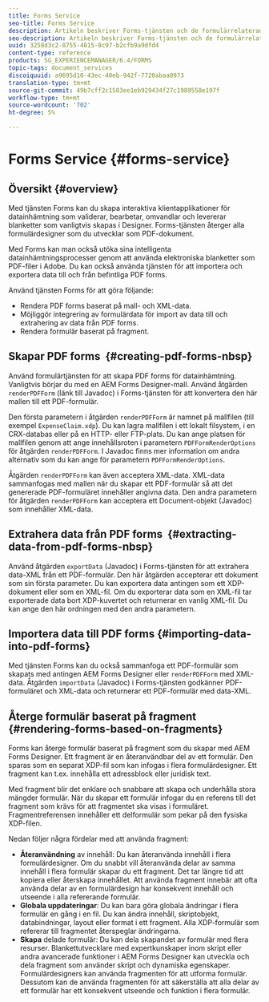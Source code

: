```yaml
---
title: Forms Service
seo-title: Forms Service
description: Artikeln beskriver Forms-tjänsten och de formulärrelaterade uppgifter du kan utföra med tjänsten Forms.
seo-description: Artikeln beskriver Forms-tjänsten och de formulärrelaterade uppgifter du kan utföra med tjänsten Forms.
uuid: 3258d3c2-8755-4815-8c97-b2cfb9a9dfd4
content-type: reference
products: SG_EXPERIENCEMANAGER/6.4/FORMS
topic-tags: document_services
discoiquuid: a9695d10-43ec-40eb-942f-7720abaa0973
translation-type: tm+mt
source-git-commit: 49b7cff2c1583ee1eb929434f27c1989558e197f
workflow-type: tm+mt
source-wordcount: '702'
ht-degree: 5%

---
```



# Forms Service {#forms-service}

## Översikt {#overview}

Med tjänsten Forms kan du skapa interaktiva klientapplikationer för datainhämtning som validerar, bearbetar, omvandlar och levererar blanketter som vanligtvis skapas i Designer. Forms-tjänsten återger alla formulärdesigner som du utvecklar som PDF-dokument.

Med Forms kan man också utöka sina intelligenta datainhämtningsprocesser genom att använda elektroniska blanketter som PDF-filer i Adobe. Du kan också använda tjänsten för att importera och exportera data till och från befintliga PDF forms.

Använd tjänsten Forms för att göra följande:

* Rendera PDF forms baserat på mall- och XML-data.
* Möjliggör integrering av formulärdata för import av data till och extrahering av data från PDF forms.
* Rendera formulär baserat på fragment.

## Skapar PDF forms  {#creating-pdf-forms-nbsp}

Använd formulärtjänsten för att skapa PDF forms för datainhämtning. Vanligtvis börjar du med en AEM Forms Designer-mall. Använd åtgärden `renderPDFForm` (länk till Javadoc) i Forms-tjänsten för att konvertera den här mallen till ett PDF-formulär.

Den första parametern i åtgärden `renderPDFForm` är namnet på mallfilen (till exempel `ExpenseClaim.xdp`). Du kan lagra mallfilen i ett lokalt filsystem, i en CRX-databas eller på en HTTP- eller FTP-plats. Du kan ange platsen för mallfilen genom att ange innehållsroten i parametern `PDFFormRenderOptions` för åtgärden `renderPDFForm`. I Javadoc finns mer information om andra alternativ som du kan ange för parametern `PDFFormRenderOptions`.

Åtgärden `renderPDFForm` kan även acceptera XML-data. XML-data sammanfogas med mallen när du skapar ett PDF-formulär så att det genererade PDF-formuläret innehåller angivna data. Den andra parametern för åtgärden `renderPDFForm` kan acceptera ett Document-objekt (Javadoc) som innehåller XML-data.

## Extrahera data från PDF forms  {#extracting-data-from-pdf-forms-nbsp}

Använd åtgärden `exportData` (Javadoc) i Forms-tjänsten för att extrahera data-XML från ett PDF-formulär. Den här åtgärden accepterar ett dokument som sin första parameter. Du kan exportera data antingen som ett XDP-dokument eller som en XML-fil. Om du exporterar data som en XML-fil tar exporterade data bort XDP-kuvertet och returnerar en vanlig XML-fil. Du kan ange den här ordningen med den andra parametern.

## Importera data till PDF forms {#importing-data-into-pdf-forms}

Med tjänsten Forms kan du också sammanfoga ett PDF-formulär som skapats med antingen AEM Forms Designer eller `renderPDFForm` med XML-data. Åtgärden `importData` (Javadoc) i Forms-tjänsten godkänner PDF-formuläret och XML-data och returnerar ett PDF-formulär med data-XML.

## Återge formulär baserat på fragment {#rendering-forms-based-on-fragments}

Forms kan återge formulär baserat på fragment som du skapar med AEM Forms Designer. Ett fragment är en återanvändbar del av ett formulär. Den sparas som en separat XDP-fil som kan infogas i flera formulärdesigner. Ett fragment kan t.ex. innehålla ett adressblock eller juridisk text.

Med fragment blir det enklare och snabbare att skapa och underhålla stora mängder formulär. När du skapar ett formulär infogar du en referens till det fragment som krävs för att fragmentet ska visas i formuläret. Fragmentreferensen innehåller ett delformulär som pekar på den fysiska XDP-filen.

Nedan följer några fördelar med att använda fragment:

* **Återanvändning** av innehåll: Du kan återanvända innehåll i flera formulärdesigner. Om du snabbt vill återanvända delar av samma innehåll i flera formulär skapar du ett fragment. Det tar längre tid att kopiera eller återskapa innehållet. Att använda fragment innebär att ofta använda delar av en formulärdesign har konsekvent innehåll och utseende i alla refererande formulär.
* **Globala uppdateringar**: Du kan bara göra globala ändringar i flera formulär en gång i en fil. Du kan ändra innehåll, skriptobjekt, databindningar, layout eller format i ett fragment. Alla XDP-formulär som refererar till fragmentet återspeglar ändringarna.
* **Skapa** delade formulär: Du kan dela skapandet av formulär med flera resurser. Blankettutvecklare med expertkunskaper inom skript eller andra avancerade funktioner i AEM Forms Designer kan utveckla och dela fragment som använder skript och dynamiska egenskaper. Formulärdesigners kan använda fragmenten för att utforma formulär. Dessutom kan de använda fragmenten för att säkerställa att alla delar av ett formulär har ett konsekvent utseende och funktion i flera formulär.

